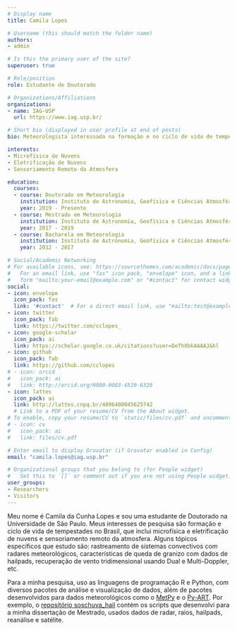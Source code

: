 ```yaml
---
# Display name
title: Camila Lopes

# Username (this should match the folder name)
authors:
- admin

# Is this the primary user of the site?
superuser: true

# Role/position
role: Estudante de Doutorado

# Organizations/Affiliations
organizations:
- name: IAG-USP
  url: https://www.iag.usp.br/

# Short bio (displayed in user profile at end of posts)
bio: Meteorologista interessada na formação e no ciclo de vida de tempestades no Brasil.

interests:
- Microfísica de Nuvens
- Eletrificação de Nuvens
- Sensoriamento Remoto da Atmosfera

education:
  courses:
  - course: Doutorado em Meteorologia
    institution: Instituto de Astronomia, Geofísica e Ciências Atmosféricas (IAG-USP)
    year: 2019 - Presente
  - course: Mestrado em Meteorologia
    institution: Instituto de Astronomia, Geofísica e Ciências Atmosféricas (IAG-USP)
    year: 2017 - 2019
  - course: Bacharela em Meteorologia
    institution: Instituto de Astronomia, Geofísica e Ciências Atmosféricas (IAG-USP)
    year: 2012 - 2017

# Social/Academic Networking
# For available icons, see: https://sourcethemes.com/academic/docs/page-builder/#icons
#   For an email link, use "fas" icon pack, "envelope" icon, and a link in the
#   form "mailto:your-email@example.com" or "#contact" for contact widget.
social:
- icon: envelope
  icon_pack: fas
  link: '#contact'  # For a direct email link, use "mailto:test@example.org".
- icon: twitter
  icon_pack: fab
  link: https://twitter.com/cclopes_
- icon: google-scholar
  icon_pack: ai
  link: https://scholar.google.co.uk/citations?user=DeThXbkAAAAJ&hl
- icon: github
  icon_pack: fab
  link: https://github.com/cclopes
# - icon: orcid
#   icon_pack: ai
#   link: http://orcid.org/0000-0003-4520-6320
- icon: lattes
  icon_pack: ai
  link: http://lattes.cnpq.br/4096400045625742
  # Link to a PDF of your resume/CV from the About widget.
# To enable, copy your resume/CV to `static/files/cv.pdf` and uncomment the lines below.
# - icon: cv
#   icon_pack: ai
#   link: files/cv.pdf

# Enter email to display Gravatar (if Gravatar enabled in Config)
email: "camila.lopes@iag.usp.br"

# Organizational groups that you belong to (for People widget)
#   Set this to `[]` or comment out if you are not using People widget.
user_groups:
- Researchers
- Visitors
---
```


Meu nome é Camila da Cunha Lopes e sou uma estudante de Doutorado na Universidade de São Paulo. Meus interesses de pesquisa são formação e ciclo de vida de tempestades no Brasil, que inclui microfísica e eletrificação de nuvens e sensoriamento remoto da atmosfera. Alguns tópicos específicos que estudo são: rastreamento de sistemas convectivos com radares meteorológicos, características de queda de granizo com dados de hailpads, recuperação de vento tridimensional usando Dual e Multi-Doppler, etc.

Para a minha pesquisa, uso as linguagens de programação R e Python, com diversos pacotes de análise e visualização de dados, além de pacotes desenvolvidos para dados meteorológicos como o [MetPy](https://unidata.github.io/MetPy/latest/index.html) e o [Py-ART](https://arm-doe.github.io/pyart/). Por exemplo, o [repositório soschuva_hail](https://github.com/cclopes/soschuva_hail) contém os scripts que desenvolvi para a minha dissertação de Mestrado, usados dados de radar, raios, hailpads, reanálise e satélite.
